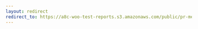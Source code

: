 ```yaml
---
layout: redirect
redirect_to: https://a8c-woo-test-reports.s3.amazonaws.com/public/pr-merge/41161/e2e/index.html
---
```

